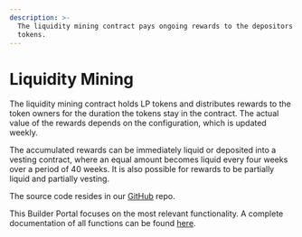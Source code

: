 ```yaml
---
description: >-
  The liquidity mining contract pays ongoing rewards to the depositors of LP
  tokens.
---
```


# Liquidity Mining

The liquidity mining contract holds LP tokens and distributes rewards to the token owners for the duration the tokens stay in the contract. The actual value of the rewards depends on the configuration, which is updated weekly.

The accumulated rewards can be immediately liquid or deposited into a vesting contract, where an equal amount becomes liquid every four weeks over a period of 40 weeks. It is also possible for rewards to be partially liquid and partially vesting.

The source code resides in our [GitHub](https://github.com/DistributedCollective/Sovryn-smart-contracts/) repo.

This Builder Portal focuses on the most relevant functionality. A complete documentation of all functions can be found [here](https://github.com/DistributedCollective/Sovryn-smart-contracts/blob/development/docs/LiquidityMining.md).&#x20;
